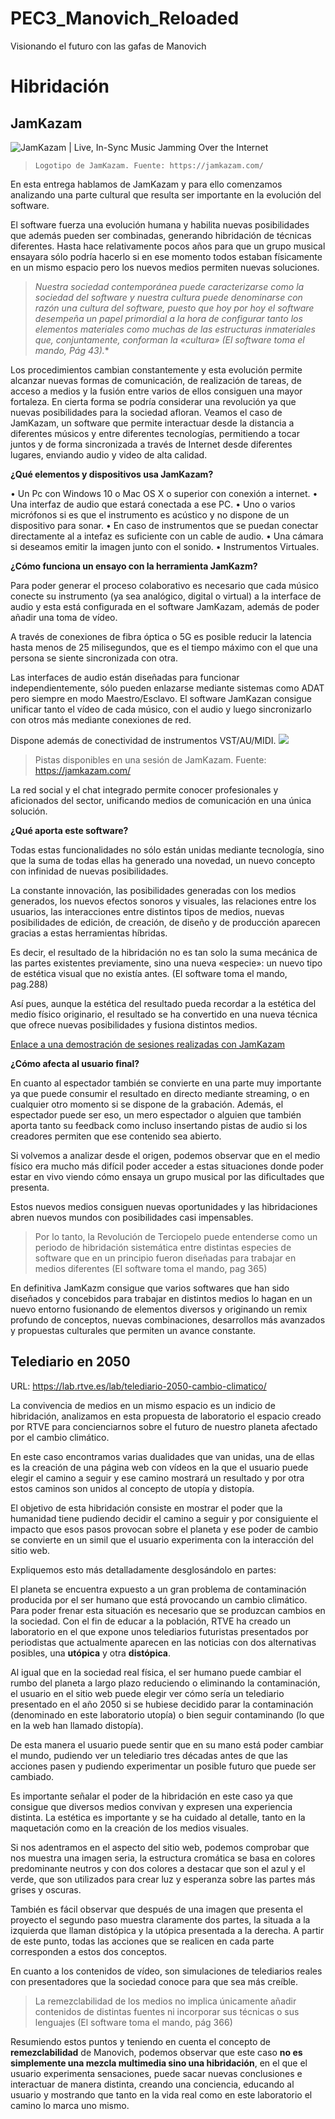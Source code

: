 # PEC3_Manovich_Reloaded
Visionando el futuro con las gafas de Manovich
# Hibridación


## JamKazam
![JamKazam | Live, In-Sync Music Jamming Over the Internet](https://jamkazam.com/wp-content/uploads/2020/08/JK_Logo_2c.png)
>     Logotipo de JamKazam. Fuente: https://jamkazam.com/

En esta entrega hablamos de JamKazam y para ello comenzamos analizando una parte cultural que resulta ser importante en la evolución del software.

El software fuerza una evolución humana y habilita nuevas posibilidades que además pueden ser combinadas, generando hibridación de técnicas diferentes. Hasta hace relativamente pocos años para que un grupo musical ensayara sólo podría hacerlo si en ese momento todos estaban físicamente en un mismo espacio pero los nuevos medios permiten nuevas soluciones.

> *Nuestra sociedad contemporánea puede caracterizarse como la sociedad del software y nuestra cultura puede denominarse con razón una cultura del software, puesto que hoy por hoy el software desempeña un papel primordial a la hora de configurar tanto los elementos materiales como muchas de las estructuras inmateriales que, conjuntamente, conforman la «cultura» (El software toma el mando, Pág 43).**


Los procedimientos cambian constantemente y esta evolución permite alcanzar nuevas formas de comunicación, de realización de tareas, de acceso a medios y la fusión entre varios de ellos consiguen una mayor fortaleza. En cierta forma se podría considerar una revolución ya que nuevas posibilidades para la sociedad afloran.
Veamos el caso de JamKazam, un software que permite interactuar desde la distancia a diferentes músicos y entre diferentes tecnologías, permitiendo a tocar juntos y de forma sincronizada a través de Internet desde diferentes lugares, enviando audio y video de alta calidad.

**¿Qué elementos y dispositivos usa JamKazam?**

•	Un Pc con Windows 10 o Mac OS X o superior con conexión a internet.
•	Una interfaz de audio que estará conectada a ese PC.
•	Uno o varios micrófonos si es que el instrumento es acústico y no dispone de un dispositivo para sonar.
•	En caso de instrumentos que se puedan conectar directamente al a intefaz es suficiente con un cable de audio.
•	Una cámara si deseamos emitir la imagen junto con el sonido.
•	Instrumentos Virtuales.





**¿Cómo funciona un ensayo con la herramienta JamKazm?**

Para poder generar el proceso colaborativo es necesario que cada músico conecte su instrumento (ya sea analógico, digital o virtual) a la interface de audio y esta está configurada en el software JamKazam, además de poder añadir una toma de vídeo. 

A través de conexiones de fibra óptica o 5G es posible reducir la latencia hasta menos de 25 milisegundos, que es el tiempo máximo con el que una persona se siente sincronizada con otra. 

Las interfaces de audio están diseñadas para funcionar independientemente, sólo pueden enlazarse mediante sistemas como ADAT pero siempre en modo Maestro/Esclavo. El software JamKazan consigue unificar tanto el vídeo de cada músico, con el audio y luego sincronizarlo con otros más mediante conexiones de red.

Dispone además de conectividad de instrumentos VST/AU/MIDI.
![](https://www.jamkazam.com/assets/landing/Top%2010%20Image%20-%20Number%201.png)

> Pistas disponibles en una sesión de  JamKazam. Fuente: https://jamkazam.com/

La red social y el chat integrado permite conocer profesionales y aficionados del sector, unificando medios de comunicación en una única solución.




**¿Qué aporta este software?**

Todas estas funcionalidades no sólo están unidas mediante tecnología, sino que la suma de todas ellas ha generado una novedad, un nuevo concepto con infinidad de nuevas posibilidades.

La constante innovación, las posibilidades generadas con los medios generados, los nuevos efectos sonoros y visuales, las relaciones entre los usuarios, las interacciones entre distintos tipos de medios, nuevas posibilidades de edición, de creación, de diseño y de producción aparecen gracias a estas herramientas híbridas.

Es decir, el resultado de la hibridación no es tan solo la suma mecánica de las partes existentes previamente, sino una nueva «especie»: un nuevo tipo de estética visual que no existía antes. (El software toma el mando, pag.288)

Así pues, aunque la estética del resultado pueda recordar a la estética del medio físico originario, el resultado se ha convertido en una nueva técnica que ofrece nuevas posibilidades y fusiona distintos medios.

[Enlace a una demostración de sesiones realizadas con JamKazam](https://youtu.be/euxDykIqUdo)

**¿Cómo afecta al usuario final?**

En cuanto al espectador también se convierte en una parte muy importante ya que puede consumir el resultado en directo mediante streaming, o en cualquier otro momento si se dispone de la grabación. Además, el espectador puede ser eso, un mero espectador o alguien que también aporta tanto su feedback como incluso insertando pistas de audio si los creadores permiten que ese contenido sea abierto.

Si volvemos a analizar desde el origen, podemos observar que en el medio físico era mucho más difícil poder acceder a estas situaciones donde poder estar en vivo viendo cómo ensaya un grupo musical por las dificultades que presenta.

Estos nuevos medios consiguen nuevas oportunidades y las hibridaciones abren nuevos mundos con posibilidades casi impensables.

> Por lo tanto, la Revolución de Terciopelo puede entenderse como un
> periodo de hibridación sistemática entre distintas especies de
> software que en un principio fueron diseñadas para trabajar en medios
> diferentes (El software toma el mando, pag 365)

En definitiva JamKazm consigue que varios softwares que han sido diseñados y concebidos para trabajar en distintos medios  lo hagan en un nuevo entorno fusionando de elementos diversos y originando un remix profundo de conceptos, nuevas combinaciones, desarrollos más avanzados y propuestas culturales que permiten un avance constante.


## Telediario en 2050

URL: https://lab.rtve.es/lab/telediario-2050-cambio-climatico/

La convivencia de medios en un mismo espacio es un indicio de hibridación, analizamos en esta propuesta de laboratorio el espacio creado por RTVE para concienciarnos sobre el futuro de nuestro planeta afectado por el cambio climático.

En este caso encontramos varias dualidades que van unidas, una de ellas es la creación de una página web con vídeos en la que el usuario puede elegir el camino a seguir y ese camino mostrará un resultado y por otra estos caminos son unidos al concepto de utopía y distopía.

El objetivo de esta hibridación consiste en mostrar el poder que la humanidad tiene pudiendo decidir el camino a seguir y por consiguiente el impacto que esos pasos provocan sobre el planeta y ese poder de cambio se convierte en un simil que el usuario experimenta con la interacción del sitio web. 

Expliquemos esto más detalladamente desglosándolo en partes:

El planeta se encuentra expuesto a un gran problema de contaminación producida por el ser humano que está provocando un cambio climático. Para poder frenar esta situación es necesario que se produzcan cambios en la sociedad. Con el fin de educar a la población, RTVE ha creado un laboratorio en el que expone unos telediarios futuristas presentados por periodistas que actualmente aparecen en las noticias con dos alternativas posibles, una **utópica** y otra **distópica**.

Al igual que en la sociedad real física, el ser humano puede cambiar el rumbo del planeta a largo plazo reduciendo o eliminando la contaminación, el usuario en el sitio web puede elegir ver cómo sería un telediario presentado en el año 2050 si se hubiese decidido parar la contaminación (denominado en este laboratorio utopía) o bien seguir contaminando (lo que en la web han llamado distopía).

De esta manera el usuario puede sentir que en su mano está  poder cambiar el mundo, pudiendo ver un telediario tres décadas antes de que las acciones pasen y pudiendo experimentar un posible futuro que puede ser cambiado.

Es importante señalar el poder de la hibridación en este caso ya que consigue que diversos medios convivan y expresen una experiencia distinta. La estética es importante y se ha cuidado al detalle, tanto en la maquetación como en la creación de los medios visuales.

Si nos adentramos en el aspecto del sitio web, podemos comprobar que nos muestra una imagen seria, la estructura cromática se basa en colores predominante neutros y con dos colores a destacar que son el azul y el verde, que son utilizados para crear luz y esperanza sobre las partes más grises y oscuras.

También es fácil observar que después de una imagen que presenta el proyecto el segundo paso muestra claramente dos partes, la situada a la izquierda que llaman distópica y la utópica presentada a la derecha.
A partir de este punto, todas las acciones que se realicen en cada parte corresponden a estos dos conceptos.

En cuanto a los contenidos de vídeo, son simulaciones de telediarios reales con presentadores que la sociedad conoce para que sea más creíble.

> La remezclabilidad de los medios no implica únicamente añadir
> contenidos de distintas fuentes ni incorporar sus técnicas o sus
> lenguajes (El software toma el mando, pág 366)

Resumiendo estos puntos y teniendo en cuenta el concepto de **remezclabilidad** de Manovich, podemos observar que este caso **no es simplemente una mezcla multimedia sino una hibridación**, en el que el usuario experimenta sensaciones, puede sacar nuevas conclusiones e interactuar de manera distinta, creando una conciencia, educando al usuario y mostrando que tanto en la vida real como en este laboratorio el camino lo marca uno mismo.
